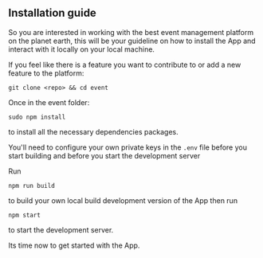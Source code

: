 ## Installation guide

So you are interested in working with the best event management platform on the planet earth, this will be your guideline on how to install the App and interact with it locally on your local machine.

If you feel like there is a feature you want to contribute to or add a new feature to the platform:

```
git clone <repo> && cd event
```

Once in the event folder:

```
sudo npm install
```
to install all the necessary dependencies packages.

You'll need to configure your own private keys in the `.env` file before you start building and before you start the development server

Run

```
npm run build
```
to build your own local build development version of the App then run

```
npm start
```
to start the development server.

Its time now to get started with the App.
